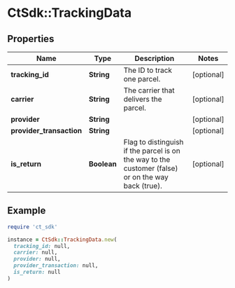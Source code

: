# CtSdk::TrackingData

## Properties

| Name | Type | Description | Notes |
| ---- | ---- | ----------- | ----- |
| **tracking_id** | **String** | The ID to track one parcel. | [optional] |
| **carrier** | **String** | The carrier that delivers the parcel. | [optional] |
| **provider** | **String** |  | [optional] |
| **provider_transaction** | **String** |  | [optional] |
| **is_return** | **Boolean** | Flag to distinguish if the parcel is on the way to the customer (false) or on the way back (true). | [optional] |

## Example

```ruby
require 'ct_sdk'

instance = CtSdk::TrackingData.new(
  tracking_id: null,
  carrier: null,
  provider: null,
  provider_transaction: null,
  is_return: null
)
```

